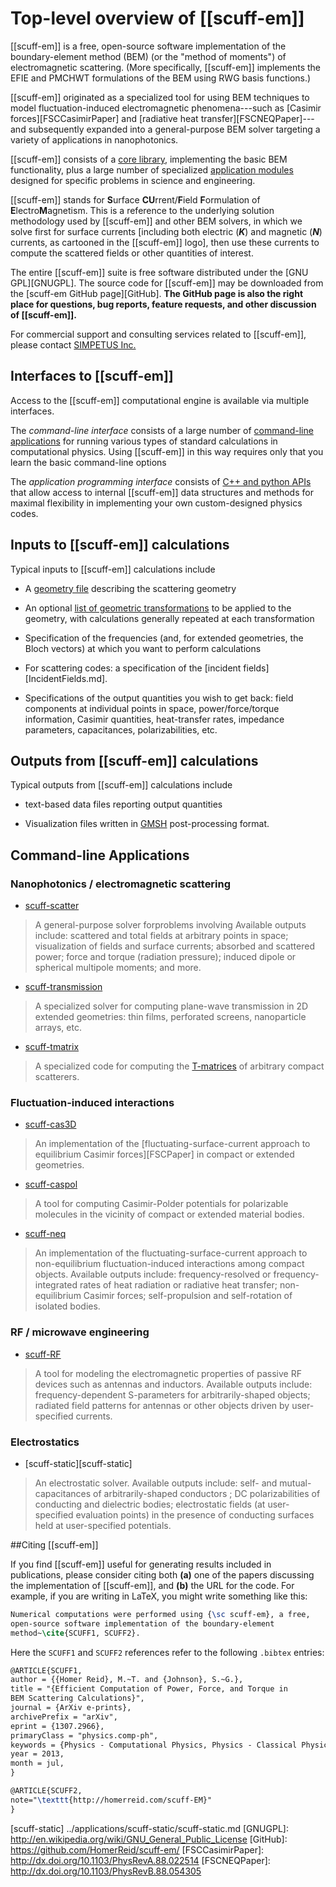 # Top-level overview of [[scuff-em]]

[[scuff-em]] is a free, open-source software 
implementation of the boundary-element method (BEM)
(or the "method of moments") of electromagnetic
scattering. (More specifically, [[scuff-em]]
implements the EFIE and PMCHWT formulations
of the BEM using RWG basis functions.)

[[scuff-em]] originated as a specialized tool
for using BEM techniques to model
fluctuation-induced electromagnetic phenomena---such as
[Casimir forces][FSCCasimirPaper]
and
[radiative heat transfer][FSCNEQPaper]---and 
subsequently expanded into a general-purpose BEM solver targeting a
variety of applications in nanophotonics.

[[scuff-em]] consists of a [core library](../API/libscuff.md),
implementing the basic BEM functionality, plus a large number 
of specialized [application modules](#AvailableApplications) 
designed for specific problems in science and engineering.

[[scuff-em]] stands for **S**urface **CU**rrent/**F**ield **F**ormulation of 
**E**lectro**M**agnetism. This is a reference to the underlying solution 
methodology used by [[scuff-em]] and other BEM solvers, in which we solve 
first for surface currents [including both electric (***K***) and 
magnetic (***N***) currents, as cartooned in the [[scuff-em]] logo], 
then use these currents to compute the scattered fields or other 
quantities of interest.

The entire [[scuff-em]] suite is free software distributed 
under the [GNU GPL][GNUGPL]. The source code for [[scuff-em]] 
may be downloaded from the 
[<span class="SC">scuff-em</span> GitHub page][GitHub]. 
**The GitHub page is also the right place for questions, 
bug reports, feature requests, and other discussion of [[scuff-em]].**

For commercial support and consulting services
related to [[scuff-em]], please contact 
[SIMPETUS Inc.](http://www.simpetuscloud.com)

## Interfaces to [[scuff-em]]

Access to the [[scuff-em]] computational engine is available
via multiple interfaces.

The *command-line interface* consists of a large number
of [command-line applications](#AvailableApplications) for
running various types of standard calculations in computational
physics. Using [[scuff-em]] in this way requires only
that you learn the basic command-line options

The *application programming interface* consists of 
[C++ and python APIs](../API/libscuff.md)
that allow access to internal [[scuff-em]] data structures
and methods for maximal flexibility in implementing your
own custom-designed physics codes.

## Inputs to [[scuff-em]] calculations

Typical inputs to [[scuff-em]] calculations include

+ A [geometry file](Geometries.md) describing the scattering geometry

+ An optional [list of geometric transformations](Transformations.md) 
  to be applied to the geometry, with calculations generally repeated
  at each transformation

+ Specification of the frequencies (and, for extended geometries,
  the Bloch vectors) at which you want to perform calculations

+ For scattering codes: a specification of the 
  [incident fields][IncidentFields.md].

+ Specifications of the output quantities you wish to get back: 
  field components at individual points in space, power/force/torque
  information, Casimir quantities, heat-transfer rates, impedance 
  parameters, capacitances, polarizabilities, etc.

## Outputs from [[scuff-em]] calculations

Typical outputs from [[scuff-em]] calculations include

+ text-based data files reporting output quantities

+ Visualization files written in 
  [<span class="SC">GMSH</span>][GMSH] post-processing
  format.

<a name="AvailableApplications"></a>
## Command-line Applications

### Nanophotonics / electromagnetic scattering 

 + [<span class="SC">scuff-scatter</span>][scuff-scatter]
> A general-purpose solver forproblems involving
> Available outputs include: scattered and total fields
> at arbitrary points in space; visualization of fields 
> and surface currents; absorbed and scattered power;
> force and torque (radiation pressure); induced dipole
> or spherical multipole moments; and more.
> 

 + [<span class="SC">scuff-transmission</span>][scuff-transmission]
> A specialized solver for computing plane-wave transmission
> in 2D extended geometries: thin films, perforated screens,
> nanoparticle arrays, etc. 

 + [<span class="SC">scuff-tmatrix</span>][scuff-tmatrix]
> A specialized code for computing the
> [T-matrices](http://en.wikipedia.org/wiki/T-matrix_method)
> of arbitrary compact scatterers.

### Fluctuation-induced interactions

 + [<span class="SC">scuff-cas3D</span>][scuff-cas3D]
> An implementation of the 
> [fluctuating-surface-current approach to equilibrium Casimir forces][FSCPaper] 
> in compact or extended geometries.

 + [<span class="SC">scuff-caspol</span>][scuff-caspol]
> A tool for computing Casimir-Polder potentials for
> polarizable molecules in the vicinity of compact or 
> extended material bodies.

 + [<span class="SC">scuff-neq</span>][scuff-neq]
> An implementation of the fluctuating-surface-current
> approach to non-equilibrium fluctuation-induced
> interactions among compact objects.
> Available outputs include: frequency-resolved or 
> frequency-integrated rates of heat radiation or 
> radiative heat transfer; non-equilibrium Casimir 
> forces; self-propulsion and self-rotation of 
> isolated bodies.

### RF / microwave engineering

 + [<span class="SC">scuff-RF</span>][scuff-RF]
> A tool for modeling the electromagnetic properties of 
> passive RF devices such as antennas and inductors.
> Available outputs include: frequency-dependent
> S-parameters for arbitrarily-shaped objects;
> radiated field patterns for antennas or other objects
> driven by user-specified currents.

### Electrostatics

 + [<span class="SC">scuff-static</span>][scuff-static]
> An electrostatic solver. 
> Available outputs include: self- and mutual-capacitances
> of arbitrarily-shaped conductors ; DC polarizabilities of
> conducting and dielectric bodies; electrostatic fields
> (at user-specified evaluation points) in the presence 
> of conducting surfaces held at user-specified potentials.

##Citing [[scuff-em]]

If you find [[scuff-em]] useful for generating
results included in publications, please consider citing both 
**(a)** one of the papers discussing the implementation of
[[scuff-em]], and 
**(b)** the URL for the code. For example, if you are writing
in LaTeX, you might write something like this:

````tex
Numerical computations were performed using {\sc scuff-em}, a free,
open-source software implementation of the boundary-element 
method~\cite{SCUFF1, SCUFF2}.
````

Here the ``SCUFF1`` and ``SCUFF2``
references refer to the following ``.bibtex`` entries:

````tex
@ARTICLE{SCUFF1,
author = {{Homer Reid}, M.~T. and {Johnson}, S.~G.},
title = "{Efficient Computation of Power, Force, and Torque in 
BEM Scattering Calculations}",
journal = {ArXiv e-prints},
archivePrefix = "arXiv",
eprint = {1307.2966},
primaryClass = "physics.comp-ph",
keywords = {Physics - Computational Physics, Physics - Classical Physics},
year = 2013,
month = jul,
}

@ARTICLE{SCUFF2,
note="\texttt{http://homerreid.com/scuff-EM}"
}
````

[GMSH]: http://www.geuz.org/gmsh
[scuff-scatter]:            ../applications/scuff-scatter/scuff-scatter.md
[scuff-transmission]:       ../applications/scuff-transmission/scuff-transmission.md
[scuff-tmatrix]:            ../applications/scuff-tmatrix/scuff-tmatrix.md
[scuff-cas3D]:              ../applications/scuff-cas3D/scuff-cas3D.md
[scuff-caspol]:             ../applications/scuff-caspol/scuff-caspol.md
[scuff-neq]:                ../applications/scuff-neq/scuff-neq.md
[scuff-RF]:                 ../applications/scuff-RF/scuff-RF.md
[scuff-static]              ../applications/scuff-static/scuff-static.md
[GNUGPL]:                   http://en.wikipedia.org/wiki/GNU_General_Public_License
[GitHub]:                   https://github.com/HomerReid/scuff-em/
[FSCCasimirPaper]:          http://dx.doi.org/10.1103/PhysRevA.88.022514
[FSCNEQPaper]:              http://dx.doi.org/10.1103/PhysRevB.88.054305
